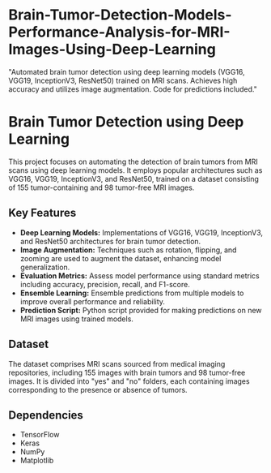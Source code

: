 # Brain-Tumor-Detection-Models-Performance-Analysis-for-MRI-Images-Using-Deep-Learning
"Automated brain tumor detection using deep learning models (VGG16, VGG19, InceptionV3, ResNet50) trained on MRI scans. Achieves high accuracy and utilizes image augmentation. Code for predictions included."
# Brain Tumor Detection using Deep Learning

This project focuses on automating the detection of brain tumors from MRI scans using deep learning models. It employs popular architectures such as VGG16, VGG19, InceptionV3, and ResNet50, trained on a dataset consisting of 155 tumor-containing and 98 tumor-free MRI images.

## Key Features

- **Deep Learning Models:** Implementations of VGG16, VGG19, InceptionV3, and ResNet50 architectures for brain tumor detection.
- **Image Augmentation:** Techniques such as rotation, flipping, and zooming are used to augment the dataset, enhancing model generalization.
- **Evaluation Metrics:** Assess model performance using standard metrics including accuracy, precision, recall, and F1-score.
- **Ensemble Learning:** Ensemble predictions from multiple models to improve overall performance and reliability.
- **Prediction Script:** Python script provided for making predictions on new MRI images using trained models.

## Dataset

The dataset comprises MRI scans sourced from medical imaging repositories, including 155 images with brain tumors and 98 tumor-free images. It is divided into "yes" and "no" folders, each containing images corresponding to the presence or absence of tumors.

## Dependencies

- TensorFlow
- Keras
- NumPy
- Matplotlib
